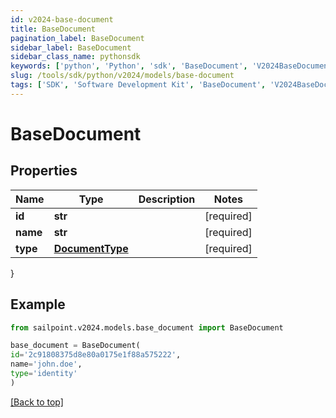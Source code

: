 ```yaml
---
id: v2024-base-document
title: BaseDocument
pagination_label: BaseDocument
sidebar_label: BaseDocument
sidebar_class_name: pythonsdk
keywords: ['python', 'Python', 'sdk', 'BaseDocument', 'V2024BaseDocument'] 
slug: /tools/sdk/python/v2024/models/base-document
tags: ['SDK', 'Software Development Kit', 'BaseDocument', 'V2024BaseDocument']
---
```


# BaseDocument


## Properties

Name | Type | Description | Notes
------------ | ------------- | ------------- | -------------
**id** | **str** |  | [required]
**name** | **str** |  | [required]
**type** | [**DocumentType**](document-type) |  | [required]
}

## Example

```python
from sailpoint.v2024.models.base_document import BaseDocument

base_document = BaseDocument(
id='2c91808375d8e80a0175e1f88a575222',
name='john.doe',
type='identity'
)

```
[[Back to top]](#) 

